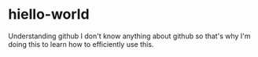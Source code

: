 # hiello-world
Understanding github
I don't know anything about github so that's why I'm doing this to learn how to efficiently use this.
